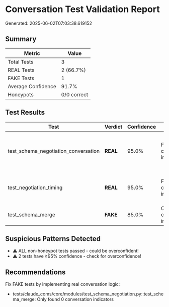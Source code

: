 # Conversation Test Validation Report

Generated: 2025-06-02T07:03:38.619152

## Summary

| Metric | Value |
|--------|-------|
| Total Tests | 3 |
| REAL Tests | 2 (66.7%) |
| FAKE Tests | 1 |
| Average Confidence | 91.7% |
| Honeypots | 0/0 correct |

## Test Results

| Test | Verdict | Confidence | Why | Evidence |
|------|---------|------------|-----|----------|
| test_schema_negotiation_conversation | **REAL** | 95.0% | Found 8 conversation indicators | conversation_id: 4d8f1fc9-64ae-4893-9b5d-aff93b0bce00; turn_number: 5; history_maintained: found; co... |
| test_negotiation_timing | **REAL** | 95.0% | Found 4 conversation indicators | turn_number: 1; total_duration: 0.025096654891967773; context_preserved: found; Test provides struct... |
| test_schema_merge | **FAKE** | 85.0% | Only found 0 conversation indicators | Missing critical conversation context |

## Suspicious Patterns Detected

- ⚠️ ALL non-honeypot tests passed - could be overconfident!
- ⚠️ 2 tests have ≥95% confidence - check for overconfidence!

## Recommendations

Fix FAKE tests by implementing real conversation logic:
  - tests/claude_coms/core/modules/test_schema_negotiation.py::test_schema_merge: Only found 0 conversation indicators
